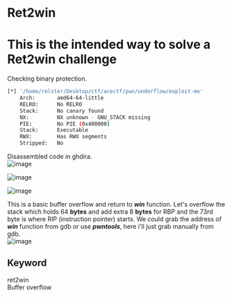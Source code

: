 # Ret2win

# This is the intended way to solve a Ret2win challenge

Checking binary protection.
```bash
[*] '/home/relster/Desktop/ctf/acectf/pwn/underflow/exploit-me'
    Arch:       amd64-64-little
    RELRO:      No RELRO
    Stack:      No canary found
    NX:         NX unknown - GNU_STACK missing
    PIE:        No PIE (0x400000)
    Stack:      Executable
    RWX:        Has RWX segments
    Stripped:   No
```

Disassembled code in ghdira. \
![image](https://github.com/user-attachments/assets/36abedb6-6e18-420f-9c53-5da615c38c3a)

![image](https://github.com/user-attachments/assets/0a01f11d-d6bf-4cb3-93aa-2c89da866c41)

![image](https://github.com/user-attachments/assets/8b459c9e-032d-420f-80ef-e2887b4a184e)


This is a basic buffer overflow and return to _**win**_ function. Let's overflow the stack which holds 64 **bytes** and add extra 8 **bytes** for RBP and the 73rd byte is where RIP (instruction pointer) starts.
We could grab the address of _**win**_ function from gdb or use _**pwntools**_, here i'll just grab manually from gdb. \
![image](https://github.com/user-attachments/assets/52e5e395-0959-42fd-8664-ab6ef3663f6d)

## Keyword
ret2win \
Buffer overflow 
